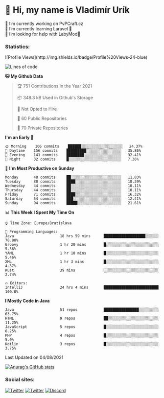 <h1> 👋 Hi, my name is Vladimír Urík</h1>
<p>
 🔭 I’m currently working on PvPCraft.cz<br>
 🌱 I’m currently learning Laravel 💙<br>
 🤔 I’m looking for help with LabyMod💝<br>
</p>
<h3>Statistics:</h3>
<!--START_SECTION:waka-->
![Profile Views](http://img.shields.io/badge/Profile%20Views-24-blue)

![Lines of code](https://img.shields.io/badge/From%20Hello%20World%20I%27ve%20Written-4.0%20million%20lines%20of%20code-blue)

**🐱 My Github Data** 

> 🏆 751 Contributions in the Year 2021
 > 
> 📦 348.3 kB Used in Github's Storage 
 > 
> 🚫 Not Opted to Hire
 > 
> 📜 60 Public Repositories 
 > 
> 🔑 70 Private Repositories  
 > 
**I'm an Early 🐤** 

```text
🌞 Morning    106 commits    ██████░░░░░░░░░░░░░░░░░░░   24.37% 
🌆 Daytime    156 commits    █████████░░░░░░░░░░░░░░░░   35.86% 
🌃 Evening    141 commits    ████████░░░░░░░░░░░░░░░░░   32.41% 
🌙 Night      32 commits     █░░░░░░░░░░░░░░░░░░░░░░░░   7.36%

```
📅 **I'm Most Productive on Sunday** 

```text
Monday       48 commits     ██░░░░░░░░░░░░░░░░░░░░░░░   11.03% 
Tuesday      80 commits     ████░░░░░░░░░░░░░░░░░░░░░   18.39% 
Wednesday    44 commits     ██░░░░░░░░░░░░░░░░░░░░░░░   10.11% 
Thursday     44 commits     ██░░░░░░░░░░░░░░░░░░░░░░░   10.11% 
Friday       71 commits     ████░░░░░░░░░░░░░░░░░░░░░   16.32% 
Saturday     54 commits     ███░░░░░░░░░░░░░░░░░░░░░░   12.41% 
Sunday       94 commits     █████░░░░░░░░░░░░░░░░░░░░   21.61%

```


📊 **This Week I Spent My Time On** 

```text
⌚︎ Time Zone: Europe/Bratislava

💬 Programming Languages: 
Java                     18 hrs 59 mins      ███████████████████░░░░░░   78.88% 
Groovy                   1 hr 20 mins        █░░░░░░░░░░░░░░░░░░░░░░░░   5.56% 
YAML                     1 hr 18 mins        █░░░░░░░░░░░░░░░░░░░░░░░░   5.46% 
XML                      1 hr 3 mins         █░░░░░░░░░░░░░░░░░░░░░░░░   4.37% 
Rust                     39 mins             ░░░░░░░░░░░░░░░░░░░░░░░░░   2.74%

🔥 Editors: 
IntelliJ                 24 hrs 4 mins       █████████████████████████   100.0%

```

**I Mostly Code in Java** 

```text
Java                     51 repos            ████████████████░░░░░░░░░   63.75% 
HTML                     9 repos             ██░░░░░░░░░░░░░░░░░░░░░░░   11.25% 
JavaScript               5 repos             █░░░░░░░░░░░░░░░░░░░░░░░░   6.25% 
PHP                      4 repos             █░░░░░░░░░░░░░░░░░░░░░░░░   5.0% 
Kotlin                   3 repos             █░░░░░░░░░░░░░░░░░░░░░░░░   3.75%

```



 Last Updated on 04/08/2021
<!--END_SECTION:waka-->

[![Anurag's GitHub stats](https://github-readme-stats.vercel.app/api?username=vladimir-urik)](https://github.com/anuraghazra/github-readme-stats)

<h3>Social sites:</h3>
<p><a href="https://twitter.com/GGGEDR" target="_blank"><img alt="Twitter" src="https://img.shields.io/badge/twitter-%231DA1F2.svg?&style=for-the-badge&logo=twitter&logoColor=white" /></a> <a href="https://www.reddit.com/user/GGGEDR" target="_blank"><img alt="Twitter" src="https://img.shields.io/badge/reddit-%23FE6262.svg?&style=for-the-badge&logo=reddit&logoColor=white" /></a> <a href="https://discord.com/users/535708984959827978" target="_blank"><img alt="Discord" src="https://img.shields.io/badge/discord-%235865f2.svg?&style=for-the-badge&logo=discord&logoColor=white" />
</p>
